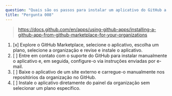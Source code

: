 ```yaml
---
question: "Quais são os passos para instalar um aplicativo do GitHub a partir do GitHub Marketplace para uma organização?"
title: "Pergunta 008"
---
```


> https://docs.github.com/en/apps/using-github-apps/installing-a-github-app-from-github-marketplace-for-your-organizations
1. [x] Explore o GitHub Marketplace, selecione o aplicativo, escolha um plano, selecione a organização e revise e instale o aplicativo.
1. [ ] Entre em contato com o suporte do GitHub para instalar manualmente o aplicativo e, em seguida, configure-o via instruções enviadas por e-mail.
1. [ ] Baixe o aplicativo de um site externo e carregue-o manualmente nos repositórios da organização no GitHub.
1. [ ] Instale o aplicativo diretamente do painel da organização sem selecionar um plano específico.
